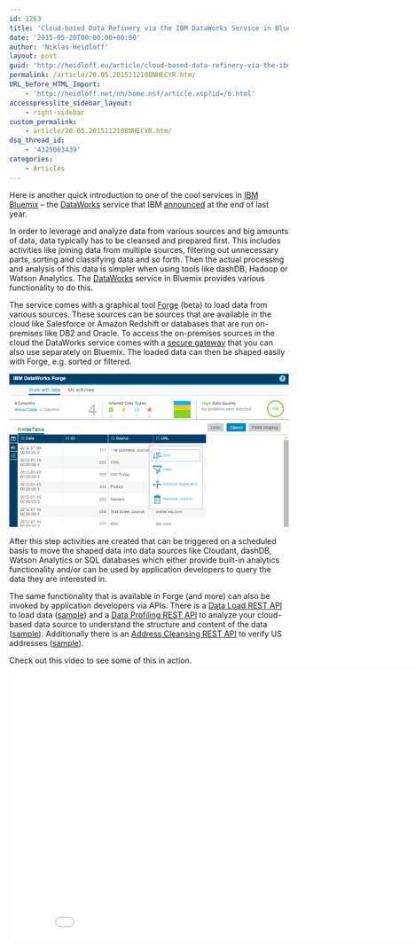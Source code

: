 ```yaml
---
id: 1263
title: 'Cloud-based Data Refinery via the IBM DataWorks Service in Bluemix'
date: '2015-05-20T00:00:00+00:00'
author: 'Niklas Heidloff'
layout: post
guid: 'http://heidloff.eu/article/cloud-based-data-refinery-via-the-ibm-dataworks-service-in-bluemix/'
permalink: /article/20.05.2015112108NHECYR.htm/
URL_before_HTML_Import:
    - 'http://heidloff.net/nh/home.nsf/article.xsp?id=/6.html'
accesspresslite_sidebar_layout:
    - right-sidebar
custom_permalink:
    - article/20.05.2015112108NHECYR.htm/
dsq_thread_id:
    - '4325063439'
categories:
    - Articles
---
```


 Here is another quick introduction to one of the cool services in [IBM Bluemix](http://bluemix.net/) – the [DataWorks](https://www.ng.bluemix.net/docs/services/dataworks1/index.html) service that IBM [announced](http://www.ibmbigdatahub.com/blog/announcing-ibm-dataworks-cloud-based-data-refinery) at the end of last year.

 In order to leverage and analyze data from various sources and big amounts of data, data typically has to be cleansed and prepared first. This includes activities like joining data from multiple sources, filtering out unnecessary parts, sorting and classifying data and so forth. Then the actual processing and analysis of this data is simpler when using tools like dashDB, Hadoop or Watson Analytics. The [DataWorks](https://console.ng.bluemix.net/?ace_base=true/#/store/cloudOEPaneId=store&serviceOfferingGuid=190ed121-e3f8-42da-a77b-bae5613a49a5&fromCatalog=true) service in Bluemix provides various functionality to do this.

 The service comes with a graphical tool [Forge](https://www.ng.bluemix.net/docs/services/dataworks1/index-gentopic4.html) (beta) to load data from various sources. These sources can be sources that are available in the cloud like Salesforce or Amazon Redshift or databases that are run on-premises like DB2 and Oracle. To access the on-premises sources in the cloud the DataWorks service comes with a [secure gateway](https://www.ng.bluemix.net/docs/#services/SecureGateway/index.html) that you can also use separately on Bluemix. The loaded data can then be shaped easily with Forge, e.g. sorted or filtered.

![image](/assets/img/2015/05/forge.png)

 After this step activities are created that can be triggered on a scheduled basis to move the shaped data into data sources like Cloudant, dashDB, Watson Analytics or SQL databases which either provide built-in analytics functionality and/or can be used by application developers to query the data they are interested in.

 The same functionality that is available in Forge (and more) can also be invoked by application developers via APIs. There is a [Data Load REST API](https://www.ng.bluemix.net/docs/services/dataworks1/index-gentopic1.html#task_d4j_q1r_np) to load data ([sample](https://hub.jazz.net/project/dataworks/data-load/overview)) and a [Data Profiling REST API](https://www.ng.bluemix.net/docs/services/dataworks1/index-gentopic3.html#t_adding_data_profiling) to analyze your cloud-based data source to understand the structure and content of the data ([sample](https://hub.jazz.net/project/dataworks/data-profiling/overview)). Additionally there is an [Address Cleansing REST API](https://www.ng.bluemix.net/docs/services/dataworks1/index-gentopic2.html#t_adding_address_verification) to verify US addresses ([sample](https://hub.jazz.net/project/dataworks/address-cleansing/overview)).

 Check out this video to see some of this in action.

<iframe allowfullscreen="" frameborder="0" height="480" src="//www.youtube.com/embed/CPh5NehsuBU" width="853"></iframe>